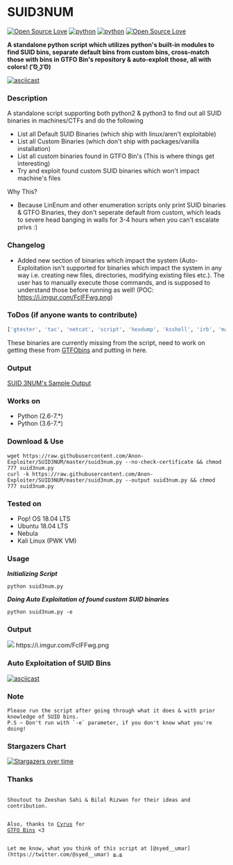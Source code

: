 # SUID3NUM
[![Open Source Love](https://badges.frapsoft.com/os/v1/open-source.svg?v=102)](https://github.com/ellerbrock/open-source-badge/)
[![python](https://img.shields.io/badge/python-2.7-blue.svg)](https://www.python.org/downloads/)
[![python](https://img.shields.io/badge/python-3.7-blue.svg)](https://www.python.org/downloads/)
[![Open Source Love](https://badges.frapsoft.com/os/mit/mit.svg?v=102)](https://github.com/ellerbrock/open-source-badge/)

**A standalone python script which utilizes python's built-in modules to find SUID bins, separate default bins from custom bins, cross-match those with bins in GTFO Bin's repository & auto-exploit those, all with colors! ( ͡ʘ ͜ʖ ͡ʘ)**

[![asciicast](https://asciinema.org/a/273928.svg)](https://asciinema.org/a/273928)

### Description
A standalone script supporting both python2 & python3 to find out all SUID binaries in machines/CTFs and do the following
- List all Default SUID Binaries (which ship with linux/aren't exploitable)
- List all Custom Binaries (which don't ship with packages/vanilla installation)
- List all custom binaries found in GTFO Bin's (This is where things get interesting)
- Try and exploit found custom SUID binaries which won't impact machine's files

Why This? 
- Because LinEnum and other enumeration scripts only print SUID binaries & GTFO Binaries, they don't seperate default from custom, which leads to severe head banging in walls for 3-4 hours when you can't escalate privs :) 


### Changelog
- Added new section of binaries which impact the system (Auto-Exploitation isn't supported for binaries which impact the system in any way i.e. creating new files, directories, modifying existing files etc.). The user has to manually execute those commands, and is supposed to understand those before running as well! (POC: 
https://i.imgur.com/FclFFwg.png)

### ToDos (if anyone wants to contribute)
```bash
['gtester', 'tac', 'netcat', 'script', 'hexdump', 'ksshell', 'irb', 'man', 'vi', 'sysctl', 'nohup', 'look', 'zsoelim', 'base32', 'rake', 'ruby', 'dialog', 'soelim', 'pry', 'strings', 'restic', 'hd', 'iconv', 'ftp', 'uuencode', 'lwp-download', 'highlight', 'xz', 'wish', 'sftp', 'sh', 'chroot', 'lwp-request', 'ssh', 'uudecode', 'byebug', 'eqn']
```

These binaries are currently missing from the script, need to work on getting these from [GTFObins](https://gtfobins.github.io/) and putting in here. 


### Output
<a href="https://github.com/Anon-Exploiter/SUID3NUM/blob/master/output.m" target="_blank">SUID 3NUM's Sample Output</a>

### Works on 

- Python (2.6-7.*)
- Python (3.6-7.*)

### Download & Use

	wget https://raw.githubusercontent.com/Anon-Exploiter/SUID3NUM/master/suid3num.py --no-check-certificate && chmod 777 suid3num.py
	curl -k https://raw.githubusercontent.com/Anon-Exploiter/SUID3NUM/master/suid3num.py --output suid3num.py && chmod 777 suid3num.py
	
### Tested on

- Pop! OS 18.04 LTS
- Ubuntu 18.04 LTS
- Nebula
- Kali Linux (PWK VM)
 
### Usage

***Initializing Script***

	python suid3num.py

***Doing Auto Exploitation of found custom SUID binaries***

	python suid3num.py -e

### Output

<img src="https://i.imgur.com/FME2USf.gif" />
https://i.imgur.com/FclFFwg.png


### Auto Exploitation of SUID Bins

[![asciicast](https://asciinema.org/a/273929.svg)](https://asciinema.org/a/273929)

### Note 
<pre><code>Please run the script after going through what it does & with prior knowledge of SUID bins.
P.S ~ Don't run with `-e` parameter, if you don't know what you're doing!
</code></pre>

### Stargazers Chart
[![Stargazers over time](https://starchart.cc/Anon-Exploiter/SUID3NUM.svg)](https://starchart.cc/Anon-Exploiter/SUID3NUM)

### Thanks
<code>
Shoutout to Zeeshan Sahi & Bilal Rizwan for their ideas and contribution. 

Also, thanks to [Cyrus](https://github.com/cyrus-and) for [GTFO Bins](https://gtfobins.github.io/) <3 </code>

<code>
Let me know, what you think of this script at [@syed__umar](https://twitter.com/@syed__umar) ≧◡≦
</code>
